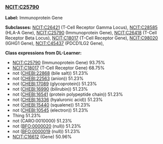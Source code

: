 
### [NCIT:C25790](http://purl.obolibrary.org/obo/NCIT_C25790)
**Label:** Immunoprotein Gene

**Subclasses:** [NCIT:C26421](http://purl.obolibrary.org/obo/NCIT_C26421) (T-Cell Receptor Gamma Locus), [NCIT:C28585](http://purl.obolibrary.org/obo/NCIT_C28585) (HLA-A Gene), [NCIT:C25790](http://purl.obolibrary.org/obo/NCIT_C25790) (Immunoprotein Gene), [NCIT:C26418](http://purl.obolibrary.org/obo/NCIT_C26418) (T-Cell Receptor Beta Locus), [NCIT:C18017](http://purl.obolibrary.org/obo/NCIT_C18017) (T-Cell Receptor Gene), [NCIT:C98020](http://purl.obolibrary.org/obo/NCIT_C98020) (IGHG1 Gene), [NCIT:C45437](http://purl.obolibrary.org/obo/NCIT_C45437) (PDCD1LG2 Gene), 

**Class expressions from DL-Learner:**

- [NCIT:C25790](http://purl.obolibrary.org/obo/NCIT_C25790) (Immunoprotein Gene) 93.75%
- [NCIT:C18017](http://purl.obolibrary.org/obo/NCIT_C18017) (T-Cell Receptor Gene) 68.75%
- not ([CHEBI:22868](http://purl.obolibrary.org/obo/CHEBI_22868) (bile salt)) 51.23%
- not ([CHEBI:22563](http://purl.obolibrary.org/obo/CHEBI_22563) (anion)) 51.23%
- not ([CHEBI:17089](http://purl.obolibrary.org/obo/CHEBI_17089) (glycoprotein)) 51.23%
- not ([CHEBI:16990](http://purl.obolibrary.org/obo/CHEBI_16990) (bilirubin)) 51.23%
- not ([CHEBI:16541](http://purl.obolibrary.org/obo/CHEBI_16541) (protein polypeptide chain)) 51.23%
- not ([CHEBI:16336](http://purl.obolibrary.org/obo/CHEBI_16336) (hyaluronic acid)) 51.23%
- not ([CHEBI:15440](http://purl.obolibrary.org/obo/CHEBI_15440) (squalene)) 51.23%
- not ([CHEBI:10545](http://purl.obolibrary.org/obo/CHEBI_10545) (electron)) 51.23%
- Thing 51.23%
- not (CARO:0010000) 51.23%
- not ([BFO:0000020](http://purl.obolibrary.org/obo/BFO_0000020) (null)) 51.23%
- not ([BFO:0000019](http://purl.obolibrary.org/obo/BFO_0000019) (null)) 51.23%
- [NCIT:C16612](http://purl.obolibrary.org/obo/NCIT_C16612) (Gene) 50.96%


